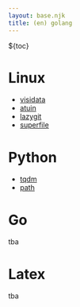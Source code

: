 ```yaml
---
layout: base.njk
title: (en) golang
---
```


${toc}

# Linux

- [visidata](https://www.visidata.org/)
- [atuin](https://atuin.sh/)
- [lazygit](https://github.com/jesseduffield/lazygit)
- [superfile](https://superfile.netlify.app/)

# Python

- [tqdm](https://github.com/tqdm/tqdm)
- [path](https://github.com/jaraco/path)

# Go

tba

# Latex 

tba

